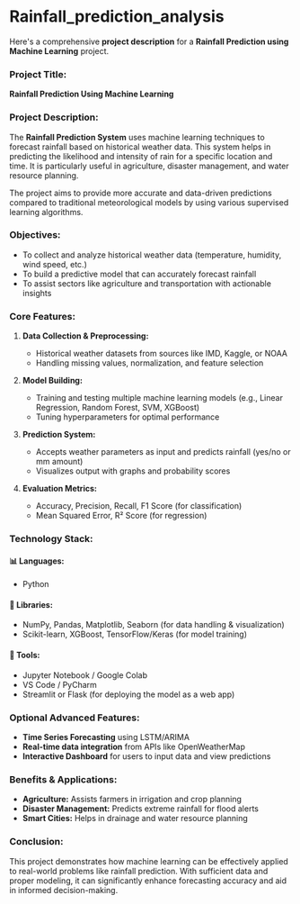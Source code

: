 # Rainfall_prediction_analysis

Here's a comprehensive **project description** for a **Rainfall Prediction using Machine Learning** project.

### **Project Title:**

**Rainfall Prediction Using Machine Learning**


### **Project Description:**

The **Rainfall Prediction System** uses machine learning techniques to forecast rainfall based on historical weather data. This system helps in predicting the likelihood and intensity of rain for a specific location and time. It is particularly useful in agriculture, disaster management, and water resource planning.

The project aims to provide more accurate and data-driven predictions compared to traditional meteorological models by using various supervised learning algorithms.


### **Objectives:**

* To collect and analyze historical weather data (temperature, humidity, wind speed, etc.)
* To build a predictive model that can accurately forecast rainfall
* To assist sectors like agriculture and transportation with actionable insights


### **Core Features:**

1. **Data Collection & Preprocessing:**

   * Historical weather datasets from sources like IMD, Kaggle, or NOAA
   * Handling missing values, normalization, and feature selection

2. **Model Building:**

   * Training and testing multiple machine learning models (e.g., Linear Regression, Random Forest, SVM, XGBoost)
   * Tuning hyperparameters for optimal performance

3. **Prediction System:**

   * Accepts weather parameters as input and predicts rainfall (yes/no or mm amount)
   * Visualizes output with graphs and probability scores

4. **Evaluation Metrics:**

   * Accuracy, Precision, Recall, F1 Score (for classification)
   * Mean Squared Error, R² Score (for regression)


### **Technology Stack:**

#### 📊 Languages:

* Python

#### 🧠 Libraries:

* NumPy, Pandas, Matplotlib, Seaborn (for data handling & visualization)
* Scikit-learn, XGBoost, TensorFlow/Keras (for model training)

#### 🧾 Tools:

* Jupyter Notebook / Google Colab
* VS Code / PyCharm
* Streamlit or Flask (for deploying the model as a web app)


### **Optional Advanced Features:**

* **Time Series Forecasting** using LSTM/ARIMA
* **Real-time data integration** from APIs like OpenWeatherMap
* **Interactive Dashboard** for users to input data and view predictions


### **Benefits & Applications:**

* **Agriculture:** Assists farmers in irrigation and crop planning
* **Disaster Management:** Predicts extreme rainfall for flood alerts
* **Smart Cities:** Helps in drainage and water resource planning

### **Conclusion:**

This project demonstrates how machine learning can be effectively applied to real-world problems like rainfall prediction. With sufficient data and proper modeling, it can significantly enhance forecasting accuracy and aid in informed decision-making.

